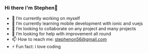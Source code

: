### Hi there i'm Stephen👋

- 🔭 I’m currently working on myself
- 🌱 I’m currently learning mobile development with ionic and vuejs
- 👯 I’m looking to collaborate on any project and many projects
- 🤔 I’m looking for help with improvement all round
- 📫 How to reach me: stephenon56@gmail.com
- ⚡ Fun fact: i love coding

